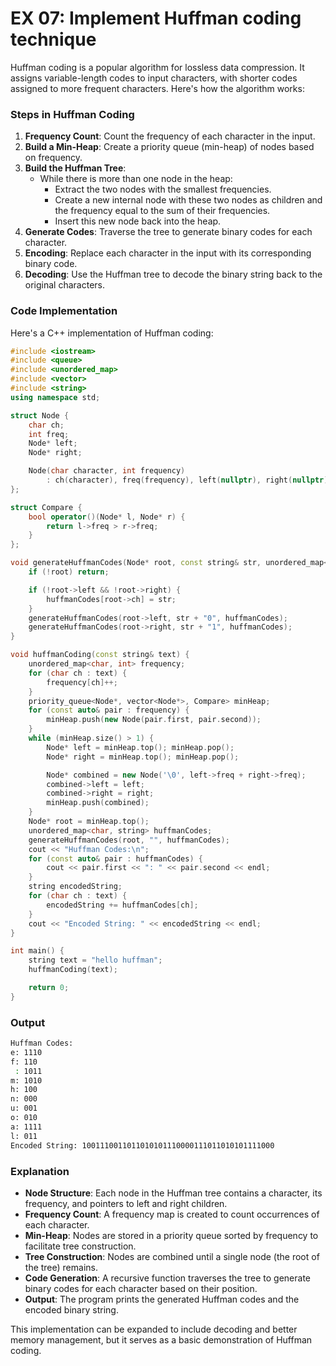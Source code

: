 # EX 07: Implement Huffman coding technique

Huffman coding is a popular algorithm for lossless data compression. It assigns variable-length codes to input characters, with shorter codes assigned to more frequent characters. Here's how the algorithm works:

### Steps in Huffman Coding

1. **Frequency Count**: Count the frequency of each character in the input.
2. **Build a Min-Heap**: Create a priority queue (min-heap) of nodes based on frequency.
3. **Build the Huffman Tree**:
   - While there is more than one node in the heap:
     - Extract the two nodes with the smallest frequencies.
     - Create a new internal node with these two nodes as children and the frequency equal to the sum of their frequencies.
     - Insert this new node back into the heap.
4. **Generate Codes**: Traverse the tree to generate binary codes for each character.
5. **Encoding**: Replace each character in the input with its corresponding binary code.
6. **Decoding**: Use the Huffman tree to decode the binary string back to the original characters.

### Code Implementation

Here's a C++ implementation of Huffman coding:

```cpp
#include <iostream>
#include <queue>
#include <unordered_map>
#include <vector>
#include <string>
using namespace std;

struct Node {
    char ch;
    int freq;
    Node* left;
    Node* right;

    Node(char character, int frequency) 
        : ch(character), freq(frequency), left(nullptr), right(nullptr) {}
};

struct Compare {
    bool operator()(Node* l, Node* r) {
        return l->freq > r->freq;
    }
};

void generateHuffmanCodes(Node* root, const string& str, unordered_map<char, string>& huffmanCodes) {
    if (!root) return;

    if (!root->left && !root->right) {
        huffmanCodes[root->ch] = str;
    }
    generateHuffmanCodes(root->left, str + "0", huffmanCodes);
    generateHuffmanCodes(root->right, str + "1", huffmanCodes);
}

void huffmanCoding(const string& text) {
    unordered_map<char, int> frequency;
    for (char ch : text) {
        frequency[ch]++;
    }
    priority_queue<Node*, vector<Node*>, Compare> minHeap;
    for (const auto& pair : frequency) {
        minHeap.push(new Node(pair.first, pair.second));
    }
    while (minHeap.size() > 1) {
        Node* left = minHeap.top(); minHeap.pop();
        Node* right = minHeap.top(); minHeap.pop();

        Node* combined = new Node('\0', left->freq + right->freq);
        combined->left = left;
        combined->right = right;
        minHeap.push(combined);
    }
    Node* root = minHeap.top();
    unordered_map<char, string> huffmanCodes;
    generateHuffmanCodes(root, "", huffmanCodes);
    cout << "Huffman Codes:\n";
    for (const auto& pair : huffmanCodes) {
        cout << pair.first << ": " << pair.second << endl;
    }
    string encodedString;
    for (char ch : text) {
        encodedString += huffmanCodes[ch];
    }
    cout << "Encoded String: " << encodedString << endl;
}

int main() {
    string text = "hello huffman";
    huffmanCoding(text);

    return 0;
}
```

### Output

```bash
Huffman Codes:
e: 1110
f: 110
 : 1011
m: 1010
h: 100
n: 000
u: 001
o: 010
a: 1111
l: 011
Encoded String: 1001110011011010101110000111011010101111000
```

### Explanation

- **Node Structure**: Each node in the Huffman tree contains a character, its frequency, and pointers to left and right children.
- **Frequency Count**: A frequency map is created to count occurrences of each character.
- **Min-Heap**: Nodes are stored in a priority queue sorted by frequency to facilitate tree construction.
- **Tree Construction**: Nodes are combined until a single node (the root of the tree) remains.
- **Code Generation**: A recursive function traverses the tree to generate binary codes for each character based on their position.
- **Output**: The program prints the generated Huffman codes and the encoded binary string.

This implementation can be expanded to include decoding and better memory management, but it serves as a basic demonstration of Huffman coding.
